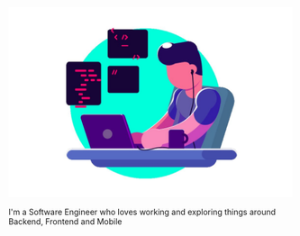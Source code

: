 
![Busy Developer](developer-preview-01-.jpeg)

I'm a Software Engineer who loves working and exploring things around Backend, Frontend and Mobile
